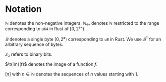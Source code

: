 # Notation

$ℕ$ denotes the non-negative integers. $ℕ₆₄$ denotes $ℕ$ restricted to the range
corresponding to `u64` in Rust of $[0, 2⁶⁴)$.

$𝔹$ denotes a single byte $[0, 2⁸)$ corresponding to `u8` in Rust.
We use $𝔹^*$ for an arbitrary sequence of bytes.

$ℤ₂$ refers to binary bits.

$\t{im}(f)$ denotes the image of a function $f$.

$[n]$ with $n ∈ ℕ$ denotes the sequences of $n$ values starting with 1.


